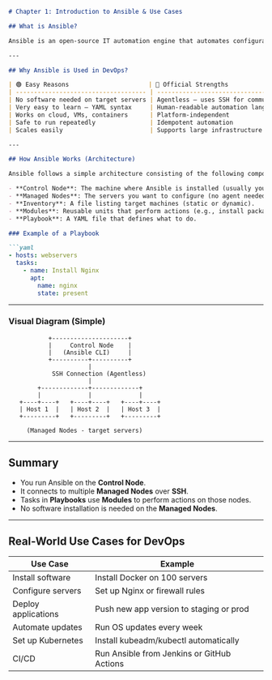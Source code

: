 ````markdown
# Chapter 1: Introduction to Ansible & Use Cases

## What is Ansible?

Ansible is an open-source IT automation engine that automates configuration management, application deployment, cloud provisioning, and many other IT tasks.

---

## Why Ansible is Used in DevOps?

| 🟢 Easy Reasons                      | 📘 Official Strengths                  |
| ------------------------------------ | -------------------------------------- |
| No software needed on target servers | Agentless – uses SSH for communication |
| Very easy to learn – YAML syntax     | Human-readable automation language     |
| Works on cloud, VMs, containers      | Platform-independent                   |
| Safe to run repeatedly               | Idempotent automation                  |
| Scales easily                        | Supports large infrastructure          |

---

## How Ansible Works (Architecture)

Ansible follows a simple architecture consisting of the following components:

- **Control Node**: The machine where Ansible is installed (usually your laptop or CI server).
- **Managed Nodes**: The servers you want to configure (no agent needed, just SSH access).
- **Inventory**: A file listing target machines (static or dynamic).
- **Modules**: Reusable units that perform actions (e.g., install packages, restart services).
- **Playbook**: A YAML file that defines what to do.

### Example of a Playbook

```yaml
- hosts: webservers
  tasks:
    - name: Install Nginx
      apt:
        name: nginx
        state: present
````

---

### Visual Diagram (Simple)

```
           +---------------------+
           |     Control Node    |
           |   (Ansible CLI)     |
           +----------+----------+
                      |
            SSH Connection (Agentless)
                      |
        +-------------+-------------+
        |             |             |
   +----+----+   +----+----+   +----+----+
   | Host 1  |   | Host 2  |   | Host 3  |
   +---------+   +---------+   +---------+

     (Managed Nodes - target servers)
```

---

## Summary

* You run Ansible on the **Control Node**.
* It connects to multiple **Managed Nodes** over **SSH**.
* Tasks in **Playbooks** use **Modules** to perform actions on those nodes.
* No software installation is needed on the **Managed Nodes**.

---

## Real-World Use Cases for DevOps

| Use Case            | Example                                    |
| ------------------- | ------------------------------------------ |
| Install software    | Install Docker on 100 servers              |
| Configure servers   | Set up Nginx or firewall rules             |
| Deploy applications | Push new app version to staging or prod    |
| Automate updates    | Run OS updates every week                  |
| Set up Kubernetes   | Install kubeadm/kubectl automatically      |
| CI/CD               | Run Ansible from Jenkins or GitHub Actions |

